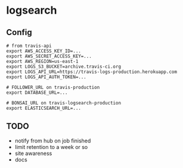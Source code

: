 # logsearch

## Config

```
# from travis-api
export AWS_ACCESS_KEY_ID=...
export AWS_SECRET_ACCESS_KEY=...
export AWS_REGION=us-east-1
export LOGS_S3_BUCKET=archive.travis-ci.org
export LOGS_API_URL=https://travis-logs-production.herokuapp.com
export LOGS_API_AUTH_TOKEN=...

# FOLLOWER_URL on travis-production
export DATABASE_URL=...

# BONSAI_URL on travis-logsearch-production
export ELASTICSEARCH_URL=...
```

## TODO

* notify from hub on job finished
* limit retention to a week or so
* site awareness
* docs
